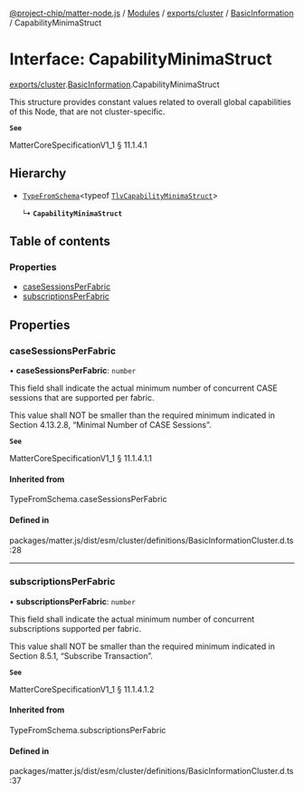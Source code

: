[@project-chip/matter-node.js](../README.md) / [Modules](../modules.md) / [exports/cluster](../modules/exports_cluster.md) / [BasicInformation](../modules/exports_cluster.BasicInformation.md) / CapabilityMinimaStruct

# Interface: CapabilityMinimaStruct

[exports/cluster](../modules/exports_cluster.md).[BasicInformation](../modules/exports_cluster.BasicInformation.md).CapabilityMinimaStruct

This structure provides constant values related to overall global capabilities of this Node, that are not
cluster-specific.

**`See`**

MatterCoreSpecificationV1_1 § 11.1.4.1

## Hierarchy

- [`TypeFromSchema`](../modules/exports_tlv.md#typefromschema)\<typeof [`TlvCapabilityMinimaStruct`](../modules/exports_cluster.BasicInformation.md#tlvcapabilityminimastruct)\>

  ↳ **`CapabilityMinimaStruct`**

## Table of contents

### Properties

- [caseSessionsPerFabric](exports_cluster.BasicInformation.CapabilityMinimaStruct.md#casesessionsperfabric)
- [subscriptionsPerFabric](exports_cluster.BasicInformation.CapabilityMinimaStruct.md#subscriptionsperfabric)

## Properties

### caseSessionsPerFabric

• **caseSessionsPerFabric**: `number`

This field shall indicate the actual minimum number of concurrent CASE sessions that are supported per
fabric.

This value shall NOT be smaller than the required minimum indicated in Section 4.13.2.8, “Minimal Number of
CASE Sessions”.

**`See`**

MatterCoreSpecificationV1_1 § 11.1.4.1.1

#### Inherited from

TypeFromSchema.caseSessionsPerFabric

#### Defined in

packages/matter.js/dist/esm/cluster/definitions/BasicInformationCluster.d.ts:28

___

### subscriptionsPerFabric

• **subscriptionsPerFabric**: `number`

This field shall indicate the actual minimum number of concurrent subscriptions supported per fabric.

This value shall NOT be smaller than the required minimum indicated in Section 8.5.1, “Subscribe
Transaction”.

**`See`**

MatterCoreSpecificationV1_1 § 11.1.4.1.2

#### Inherited from

TypeFromSchema.subscriptionsPerFabric

#### Defined in

packages/matter.js/dist/esm/cluster/definitions/BasicInformationCluster.d.ts:37
